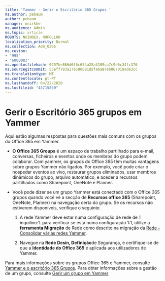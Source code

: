 ```yaml
---
title: 'Yammer - Gerir o Escritório 365 Grupos '
ms.author: pebaum
author: pebaum
manager: mnirkhe
ms.audience: Admin
ms.topic: article
ROBOTS: NOINDEX, NOFOLLOW
localization_priority: Normal
ms.collection: Adm_O365
ms.custom:
- "995"
- "6000003"
ms.openlocfilehash: 0257be866d6f6c654a28a4109ca7c9e6c34fc376
ms.sourcegitcommit: 55eff703a17e500681d8fa6a87eb067019ade3cc
ms.translationtype: MT
ms.contentlocale: pt-PT
ms.lasthandoff: 04/22/2020
ms.locfileid: "43715859"
---
```

# <a name="manage-office-365-groups-in-yammer"></a>Gerir o Escritório 365 grupos em Yammer

Aqui estão algumas respostas para questões mais comuns com os grupos do Office 365 em Yammer.

* **O Office 365 Groups** é um espaço de trabalho partilhado para e-mail, conversas, ficheiros e eventos onde os membros do grupo podem colaborar. Com yammer, os grupos do Office 365 têm muitas vantagens sobre grupos Yammer não ligados. Por exemplo, você pode criar e hospedar eventos ao vivo, restaurar grupos eliminados, usar membros dinâmicos do grupo, arquivo automático, e aceder a recursos partilhados como Sharepoint, OneNote e Planner.

* Você pode dizer se um grupo Yammer está conectado com o Office 365 grupos quando você vê a secção de **Recursos office 365** (Sharepoint, OneNote, Planner) na navegação certa do grupo. Se os recursos não estiverem disponíveis, verifique o seguinte.

  1. A rede Yammer deve estar numa configuração de rede de 1 inquilino:1. para verificar se está numa configuração 1:1, utilize a **ferramenta Migração** de Rede como descrito na migração da [Rede - Consolidar várias redes Yammer](https://docs.microsoft.com/yammer/configure-your-yammer-network/consolidate-multiple-yammer-networks).

  2. Navegue na **Rede Desin, Definição**de Segurança, e certifique-se de que a **Identidade do Office 365** é aplicada aos utilizadores de Yammer.

Para mais informações sobre os grupos Office 365 e Yammer, consulte [Yammer e o escritório 365 Grupos](https://docs.microsoft.com/yammer/manage-yammer-groups/yammer-and-office-365-groups). Para obter informações sobre a gestão de um grupo, consulte [Gerir um grupo em Yammer](https://support.office.com/article/Manage-a-group-in-Yammer-6e05c6d6-5548-4c88-89cd-e6757a514ef2)

